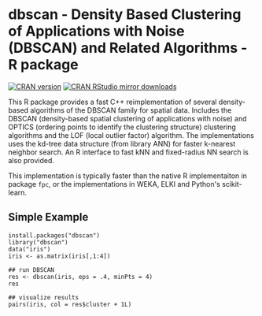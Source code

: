 # dbscan - Density Based Clustering of Applications with Noise (DBSCAN) and Related Algorithms - R package

[![CRAN version](http://www.r-pkg.org/badges/version/dbscan)](http://cran.r-project.org/web/packages/dbscan/index.html)
[![CRAN RStudio mirror downloads](http://cranlogs.r-pkg.org/badges/dbscan)](http://cran.r-project.org/web/packages/dbscan/index.html)

 This R package provides a fast C++ reimplementation of several density-based algorithms of the DBSCAN 
 family for spatial data. 
 Includes the DBSCAN (density-based spatial clustering of applications with noise) and 
 OPTICS (ordering points to identify the clustering structure) clustering algorithms and the 
 LOF (local outlier factor) algorithm. The implementations uses the kd-tree data 
 structure (from library ANN) for faster k-nearest neighbor search. 
 An R interface to fast kNN and fixed-radius NN search is also provided.

This implementation is typically faster than the native R implementaiton in package `fpc`, or the 
implementations in WEKA, ELKI and Python's scikit-learn.

## Simple Example
```
install.packages("dbscan")
library("dbscan")
data("iris")
iris <- as.matrix(iris[,1:4])
 
## run DBSCAN
res <- dbscan(iris, eps = .4, minPts = 4)
res

## visualize results
pairs(iris, col = res$cluster + 1L)
```
